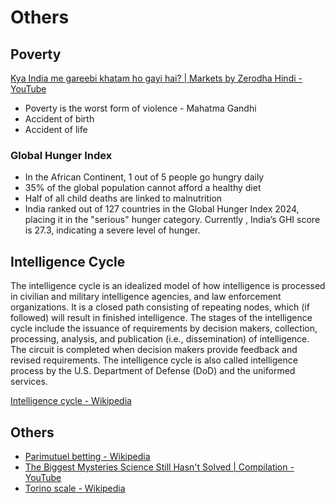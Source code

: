 # Others

## Poverty

[Kya India me gareebi khatam ho gayi hai? | Markets by Zerodha Hindi - YouTube](https://www.youtube.com/watch?v=v65L8vekQq0)

- Poverty is the worst form of violence - Mahatma Gandhi
- Accident of birth
- Accident of life

### Global Hunger Index

- In the African Continent, 1 out of 5 people go hungry daily
- 35% of the global population cannot afford a healthy diet
- Half of all child deaths are linked to malnutrition
- India ranked out of 127 countries in the Global Hunger Index 2024, placing it in the "serious" hunger category. Currently , India’s GHI score is 27.3, indicating a severe level of hunger.

## Intelligence Cycle

The intelligence cycle is an idealized model of how intelligence is processed in civilian and military intelligence agencies, and law enforcement organizations. It is a closed path consisting of repeating nodes, which (if followed) will result in finished intelligence. The stages of the intelligence cycle include the issuance of requirements by decision makers, collection, processing, analysis, and publication (i.e., dissemination) of intelligence. The circuit is completed when decision makers provide feedback and revised requirements. The intelligence cycle is also called intelligence process by the U.S. Department of Defense (DoD) and the uniformed services.

[Intelligence cycle - Wikipedia](https://en.wikipedia.org/wiki/Intelligence_cycle)

## Others

- [Parimutuel betting - Wikipedia](https://en.wikipedia.org/wiki/Parimutuel_betting)
- [The Biggest Mysteries Science Still Hasn't Solved \| Compilation - YouTube](https://www.youtube.com/watch?v=qJvT2kIW9kk)
- [Torino scale - Wikipedia](https://en.wikipedia.org/wiki/Torino_scale)
